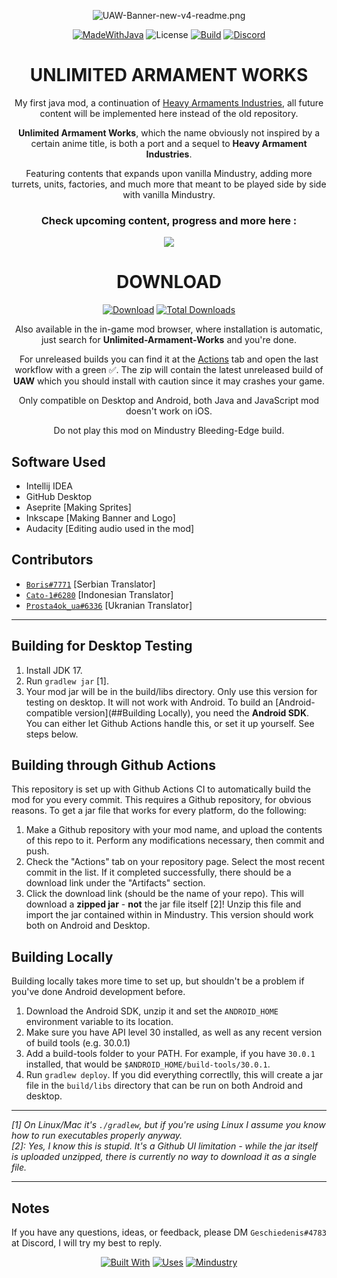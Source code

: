 <div align="center">

![UAW-Banner-new-v4-readme.png](./markdown-resources/UAW-MD-banner-V4.png)

[![MadeWithJava](https://img.shields.io/badge/Made%20with-java-red?style=for-the-badge&logo=java)](https://en.wikipedia.org/wiki/Java_%28programming_language%29)
![License](https://img.shields.io/github/license/Eschatologue/Unlimited-Armament-Works?logo=github&style=for-the-badge)
[![Build](https://img.shields.io/github/workflow/status/Eschatologue/Unlimited-Armament-Works/Java%20CI?logo=Gradle&style=for-the-badge)](https://github.com/Eschatologue/Unlimited-Armament-Works/actions)
[![Discord](https://img.shields.io/discord/704355237246402721.svg?color=7289da&label=de_server&logo=discord&logoColor=ffffff&style=for-the-badge)](https://discord.gg/RCCVQFW)
   
</div>

<h1 align="center"> 
UNLIMITED ARMAMENT WORKS
</h1> 

<div align="center">

My first java mod, a continuation
of [Heavy Armaments Industries](https://github.com/Eschatologue/Heavy-Armaments-Industries), all future content will be
implemented here instead of the old repository.

**Unlimited Armament Works**, which the name obviously not inspired by a certain anime title, is both a port and a
sequel to **Heavy Armament Industries**.

Featuring contents that expands upon vanilla Mindustry, adding more turrets, units, factories, and much more that meant
to be played side by side with vanilla Mindustry.

### Check upcoming content, progress and more here :

[![](https://img.shields.io/badge/Clickup-7B68EE?style=for-the-badge&logo=clickup&logoColor=white)](https://sharing.clickup.com/42609626/l/h/4-60888210-1/36d7169bc5eb9ed)


</div> 

<h1 align="center"> 
DOWNLOAD
</h1> 

<div align="center">


[![Download](https://img.shields.io/github/v/release/Eschatologue/Unlimited-Armament-Works?color=6aa84f&include_prereleases&label=Latest%20version&logo=github&logoColor=white&style=for-the-badge)](https://github.com/Eschatologue/Unlimited-Armament-Works/releases)
[![Total Downloads](https://img.shields.io/github/downloads/Eschatologue/Unlimited-Armament-Works/total?color=674ea7&label&logo=docusign&logoColor=white&style=for-the-badge)](https://github.com/Eschatologue/Unlimited-Armament-Works/releases)

Also available in the in-game mod browser, where installation is automatic, just search for **Unlimited-Armament-Works** and you're done.

For unreleased builds you can find it at the [Actions](https://github.com/Eschatologue/Unlimited-Armament-Works/actions) tab and open the last workflow with a green ✅. The zip will contain the latest unreleased build of **UAW** which you  should install with caution since it may crashes your game.

Only compatible on Desktop and Android, both Java and JavaScript mod doesn't work on iOS.
   
Do not play this mod on Mindustry Bleeding-Edge build.

</div>

## Software Used

- Intellij IDEA
- GitHub Desktop
- Aseprite [Making Sprites]
- Inkscape [Making Banner and Logo]
- Audacity [Editing audio used in the mod]

## Contributors
- [`Boris#7771`](https://github.com/BorisA11) [Serbian Translator]
- [`Cato-1#6280`](https://github.com/MissAmity) [Indonesian Translator]
- [`Prosta4ok_ua#6336`](https://github.com/Prosta4okua) [Ukranian Translator]

---
## Building for Desktop Testing
1. Install JDK 17.
2. Run `gradlew jar` [1].
3. Your mod jar will be in the build/libs directory. Only use this version for testing on desktop. It will not work with Android. To build an [Android-compatible version](##Building Locally), you need the **Android SDK**. You can either let Github Actions handle this, or set it up yourself. See steps below.

## Building through Github Actions

This repository is set up with Github Actions CI to automatically build the mod for you every commit. This requires a
Github repository, for obvious reasons. To get a jar file that works for every platform, do the following:

1. Make a Github repository with your mod name, and upload the contents of this repo to it. Perform any modifications
   necessary, then commit and push.
2. Check the "Actions" tab on your repository page. Select the most recent commit in the list. If it completed
   successfully, there should be a download link under the "Artifacts" section.
3. Click the download link (should be the name of your repo). This will download a **zipped jar** - **not** the jar file
   itself [2]! Unzip this file and import the jar contained within in Mindustry. This version should work both on
   Android and Desktop.

## Building Locally

Building locally takes more time to set up, but shouldn't be a problem if you've done Android development before.

1. Download the Android SDK, unzip it and set the `ANDROID_HOME` environment variable to its location.
2. Make sure you have API level 30 installed, as well as any recent version of build tools (e.g. 30.0.1)
3. Add a build-tools folder to your PATH. For example, if you have `30.0.1` installed, that would
   be `$ANDROID_HOME/build-tools/30.0.1`.
4. Run `gradlew deploy`. If you did everything correctlly, this will create a jar file in the `build/libs` directory
   that can be run on both Android and desktop.

--- 

*[1]* *On Linux/Mac it's `./gradlew`, but if you're using Linux I assume you know how to run executables properly
anyway.*  
*[2]: Yes, I know this is stupid. It's a Github UI limitation - while the jar itself is uploaded unzipped, there is
currently no way to download it as a single file.*

---


## Notes

If you have any questions, ideas, or feedback, please DM `Geschiedenis#4783` at Discord, I will try my best to reply.

<div align="center">

[![Built With](https://forthebadge.com/images/badges/built-with-love.svg)](https://forthebadge.com)
[![Uses](https://forthebadge.com/images/badges/uses-badges.svg)](https://forthebadge.com)
[![Mindustry](./markdown-resources/mod-for-mindustry.svg)](https://github.com/Anuken/Mindustry)

</div>
